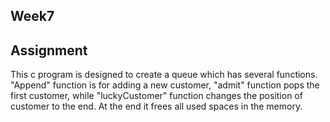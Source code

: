 ## Week7
## Assignment

This c program is designed to create a queue which has several functions. "Append" function is for adding a new customer, "admit" function pops the first customer, while "luckyCustomer" function changes the position of customer to the end.
At the end it frees all used spaces in the memory.
